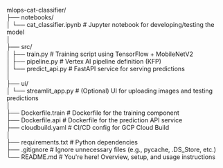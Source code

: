 mlops-cat-classifier/ <br>
├── notebooks/ <br>
│ └── cat_classifier.ipynb # Jupyter notebook for developing/testing the model <br>
│ <br>
├── src/ <br>
│ ├── train.py # Training script using TensorFlow + MobileNetV2 <br>
│ ├── pipeline.py # Vertex AI pipeline definition (KFP) <br>
│ └── predict_api.py # FastAPI service for serving predictions <br>
│ <br>
├── ui/ <br>
│ └── streamlit_app.py # (Optional) UI for uploading images and testing predictions <br>
│ <br>
├── Dockerfile.train # Dockerfile for the training component <br>
├── Dockerfile.api # Dockerfile for the prediction API service <br>
├── cloudbuild.yaml # CI/CD config for GCP Cloud Build <br>
│ <br>
├── requirements.txt # Python dependencies <br>
├── .gitignore # Ignore unnecessary files (e.g., pycache, .DS_Store, etc.) <br>
└── README.md # You're here! Overview, setup, and usage instructions <br>

